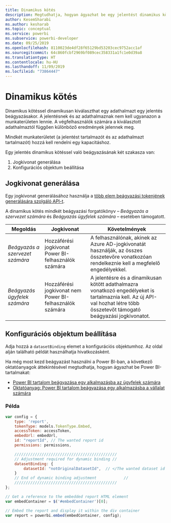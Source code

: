 ```yaml
---
title: Dinamikus kötés
description: Megtudhatja, hogyan ágyazhat be egy jelentést dinamikus kötéssel.
author: KesemSharabi
ms.author: kesharab
ms.topic: conceptual
ms.service: powerbi
ms.subservice: powerbi-developer
ms.date: 09/25/2019
ms.openlocfilehash: 8110023de4df28f65129bd53203cec9752acc1af
ms.sourcegitcommit: 64c860fcbf2969bf089cec358331a1fc1e0d39a8
ms.translationtype: HT
ms.contentlocale: hu-HU
ms.lasthandoff: 11/09/2019
ms.locfileid: "73864447"
---
```

# <a name="dynamic-binding"></a>Dinamikus kötés

Dinamikus kötéssel dinamikusan kiválaszthat egy adathalmazt egy jelentés beágyazásakor. A jelentésnek és az adathalmaznak nem kell ugyanazon a munkaterületen lennie. A végfelhasználók számára a kiválasztott adathalmaztól függően különböző eredmények jelennek meg.

Mindkét munkaterületet (a jelentést tartalmazót és az adathalmazt tartalmazót) hozzá kell rendelni egy kapacitáshoz.

Egy jelentés dinamikus kötéssel való beágyazásának két szakasza van:
1. Jogkivonat generálása
2. Konfigurációs objektum beállítása

## <a name="generating-a-token"></a>Jogkivonat generálása
Egy jogkivonat generálásához használja a [több elem beágyazási tokenjének generálására szolgáló API-t](embed-sample-for-customers.md#multiEmbedToken).

A dinamikus kötés mindkét beágyazási forgatókönyv – *Beágyazás a szervezet számára* és *Beágyazás ügyfelek számára* – esetében támogatott.

| Megoldás                   | Jogkivonat                               | Követelmények                                                                                                                                                  |
|---------------------------------|-------------------------------------|---------------------------------------------------------------------------------------------------------------------------------------------------------------|
| *Beágyazás a szervezet számára* | Hozzáférési jogkivonat Power BI-felhasználók számára     | A felhasználónak, akinek az Azure AD-jogkivonatát használják, az összes összetevőre vonatkozóan rendelkeznie kell a megfelelő engedélyekkel.                                                                    |
| *Beágyazás ügyfelek számára*    | Hozzáférési jogkivonat nem Power BI-felhasználók számára | A jelentésre és a dinamikusan kötött adathalmazra vonatkozó engedélyeket is tartalmaznia kell. Az új API-val hozhat létre több összetevőt támogató beágyazási jogkivonatot. |

## <a name="adjusting-the-config-object"></a>Konfigurációs objektum beállítása
Adja hozzá a `datasetBinding` elemet a konfigurációs objektumhoz. Az oldal alján található példát használhatja hivatkozásként.

Ha még most kezd beágyazást használni a Power BI-ban, a következő oktatóanyagok áttekintésével megtudhatja, hogyan ágyazhat be Power BI-tartalmakat:
* [Power BI tartalom beágyazása egy alkalmazásba az ügyfelek számára](embed-sample-for-customers.md)
* [Oktatóanyag: Power BI tartalom beágyazása egy alkalmazásba a vállalat számára](embed-sample-for-your-organization.md)

 ### <a name="example"></a>Példa
```javascript
var config = {
    type: 'report',
    tokenType: models.TokenType.Embed,
    accessToken: accessToken,
    embedUrl: embedUrl,
    id: "reportId", // The wanted report id
    permissions: permissions,

    /////////////////////////////////////////////
    // Adjustment required for dynamic binding //
    datasetBinding: {
        datasetId: "notOriginalDatasetId",  // </The wanted dataset id
    }
    // End of dynamic binding adjustment            //
    /////////////////////////////////////////////
};

// Get a reference to the embedded report HTML element
var embedContainer = $('#embedContainer')[0];

// Embed the report and display it within the div container
var report = powerbi.embed(embedContainer, config);
```